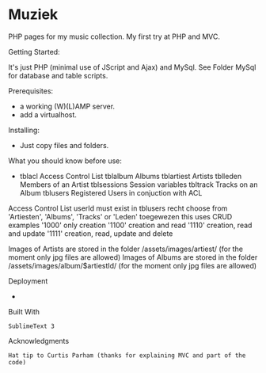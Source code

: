 # Muziek
PHP pages for my music collection.
My first try at PHP and MVC.

Getting Started:

It's just PHP (minimal use of JScript and Ajax) and MySql.
See Folder MySql for database and table scripts.

Prerequisites:

- a working (W)(L)AMP server.
- add a virtualhost.  

Installing:

- Just copy files and folders.

What you should know before use:

- 	tblacl			Access Control List
	tblalbum		Albums
	tblartiest		Artists
	tblleden		Members of an Artist
	tblsessions		Session variables
	tbltrack		Tracks on an Album
	tblusers		Registered Users in conjuction with ACL

Access Control List
userId		must exist in tblusers
recht		choose from 'Artiesten', 'Albums', 'Tracks' or 'Leden'
toegewezen	this uses CRUD 
			examples	'1000' only creation
						'1100' creation and read
						'1110' creation, read and update
						'1111' creation, read, update and delete

Images of Artists are stored in the folder /assets/images/artiest/
(for the moment only jpg files are allowed)
Images of Albums are stored in the folder /assets/images/album/$artiestId/
(for the moment only jpg files are allowed)

Deployment

- 

Built With

    SublimeText 3


Acknowledgments

	Hat tip to Curtis Parham (thanks for explaining MVC and part of the code)
